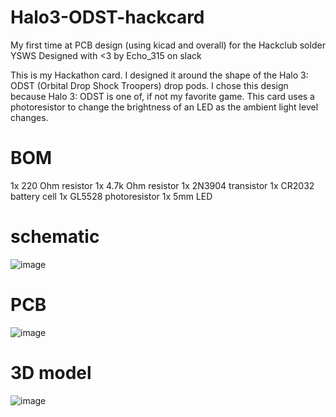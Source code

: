# Halo3-ODST-hackcard
My first time at PCB design (using kicad and overall) for the Hackclub solder YSWS
Designed with <3 by Echo_315 on slack

This is my Hackathon card. I designed it around the shape of the Halo 3: ODST (Orbital Drop Shock Troopers) drop pods. I chose this design because Halo 3: ODST is one of, if not my favorite game. This card uses a photoresistor to change the brightness of an LED as the ambient light level changes.

# BOM
1x 220 Ohm resistor 1x 4.7k Ohm resistor 1x 2N3904 transistor 1x CR2032 battery cell 1x GL5528 photoresistor 1x 5mm LED

# schematic
![image](https://github.com/user-attachments/assets/3601bee9-e219-4a7c-b17c-9e7aff8e2025)
# PCB
![image](https://github.com/user-attachments/assets/72d1282c-f94a-4d4e-834e-93be9599063c)
# 3D model
![image](https://github.com/user-attachments/assets/fe449fe3-abf6-4f02-9ac4-e0cff06ce404)

